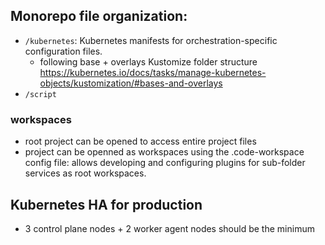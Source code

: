 

## Monorepo file organization: 
- `/kubernetes`: Kubernetes manifests for orchestration-specific configuration files. 
  - following base + overlays Kustomize folder structure https://kubernetes.io/docs/tasks/manage-kubernetes-objects/kustomization/#bases-and-overlays
- `/script` 

### workspaces
- root project can be opened to access entire project files
- project can be openned as workspaces using the .code-workspace config file: allows developing and configuring plugins for sub-folder services as root workspaces. 

## Kubernetes HA for production
- 3 control plane nodes + 2 worker agent nodes should be the minimum